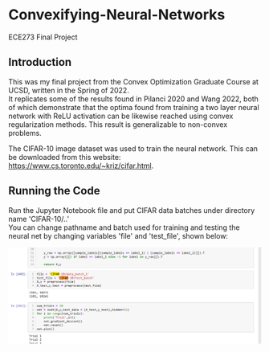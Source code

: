# Convexifying-Neural-Networks
ECE273 Final Project

## Introduction
This was my final project from the Convex Optimization Graduate Course at UCSD, written in the Spring of 2022.  
It replicates some of the results found in Pilanci 2020 and Wang 2022, both of which demonstrate that the optima found from training a two layer neural network with ReLU activation can be likewise reached using convex regularization methods. This result is generalizable to non-convex problems.

The CIFAR-10 image dataset was used to train the neural network. This can be downloaded from this website: https://www.cs.toronto.edu/~kriz/cifar.html. 

## Running the Code
Run the Jupyter Notebook file and put CIFAR data batches under directory name 'CIFAR-10/..'  
You can change pathname and batch used for training and testing the neural net by changing variables 'file' and 'test_file', shown below:  
  
![](filename_img.png)

